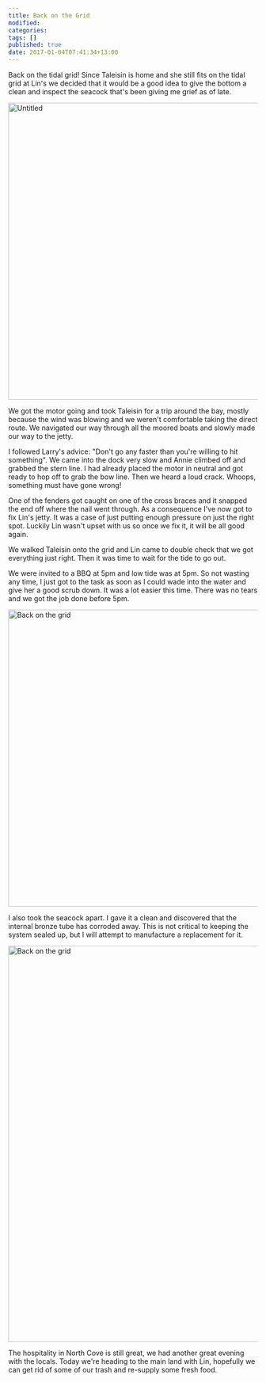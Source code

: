 ```yaml
---
title: Back on the Grid
modified:
categories: 
tags: []
published: true
date: 2017-01-04T07:41:34+13:00
---
```


Back on the tidal  grid! Since Taleisin is home and she still  fits on the tidal
grid at Lin's we decided that it would be a good idea to give the bottom a clean
and inspect the seacock that's been giving me grief as of late.

<a data-flickr-embed="true"  href="https://www.flickr.com/photos/sdki/31241590584/in/photostream/" title="Untitled"><img src="https://c1.staticflickr.com/1/294/31241590584_5eeb16ef27_c.jpg" width="800" height="600" alt="Untitled"></a><script async src="//embedr.flickr.com/assets/client-code.js" charset="utf-8"></script>

We got  the motor  going and  took Taleisin for  a trip  around the  bay, mostly
because the wind was blowing and we weren't comfortable taking the direct route.
We navigated our way through all the moored boats and slowly made our way to the
jetty.

<!--more-->

I  followed Larry's  advice: "Don't  go any  faster than  you're willing  to hit
something". We came  into the dock very  slow and Annie climbed  off and grabbed
the stern line. I  had already placed the motor in neutral and  got ready to hop
off to  grab the bow line.  Then we heard  a loud crack. Whoops,  something must
have gone wrong!

One of the fenders got caught on one  of the cross braces and it snapped the end
off where  the nail went  through. As  a consequence I've  now got to  fix Lin's
jetty. It  was a case of  just putting enough  pressure on just the  right spot.
Luckily Lin wasn't upset with us so once we fix it, it will be all good again.

We  walked Taleisin  onto the  grid and  Lin came  to double  check that  we got
everything just right. Then it was time to wait for the tide to go out.

We were  invited to a BBQ  at 5pm and  low tide was  at 5pm. So not  wasting any
time, I just got to the task as soon as I could wade into the water and give her
a good scrub down. It was a lot easier  this time. There was no tears and we got
the job done before 5pm.

<a data-flickr-embed="true"  href="https://www.flickr.com/photos/sdki/31261883483/in/photostream/" title="Back on the grid"><img src="https://c4.staticflickr.com/1/684/31261883483_d5cec34bdf_c.jpg" width="800" height="600" alt="Back on the grid"></a><script async src="//embedr.flickr.com/assets/client-code.js" charset="utf-8"></script>

I  also took  the seacock  apart. I  gave  it a  clean and  discovered that  the
internal bronze  tube has  corroded away.  This is not  critical to  keeping the
system sealed up, but I will attempt to manufacture a replacement for it.

<a data-flickr-embed="true"  href="https://www.flickr.com/photos/sdki/31261890533/in/photostream/" title="Back on the grid"><img src="https://c6.staticflickr.com/1/564/31261890533_0581abdd83_c.jpg" width="600" height="800" alt="Back on the grid"></a><script async src="//embedr.flickr.com/assets/client-code.js" charset="utf-8"></script>

The hospitality in North Cove is still  great, we had another great evening with
the locals. Today we're heading to the  main land with Lin, hopefully we can get
rid of some of our trash and re-supply some fresh food.
